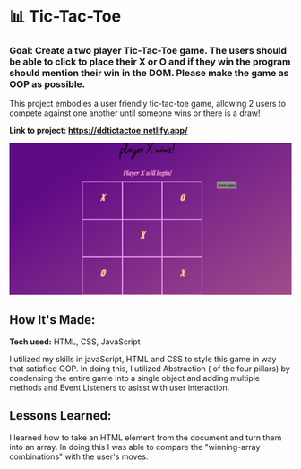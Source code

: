 # 📊 Tic-Tac-Toe

### Goal: Create a two player Tic-Tac-Toe game. The users should be able to click to place their X or O and if they win the program should mention their win in the DOM. Please make the game as OOP as possible.

This project embodies a user friendly tic-tac-toe game, allowing 2 users to compete against one another until someone wins or there is a draw!

**Link to project: https://ddtictactoe.netlify.app/** 

![alt tag](pic.PNG)

## How It's Made:

**Tech used:** HTML, CSS, JavaScript

I utilized my skills in javaScript, HTML and CSS to style this game in way that satisfied OOP. In doing this, I utilized Abstraction ( of the four pillars) by condensing the entire game into a single object and adding multiple methods and Event Listeners to asisst with user interaction.

## Lessons Learned:
I learned how to take an HTML element from the document and turn them into an array. In doing this I was able to compare the "winning-array combinations" with the user's moves.